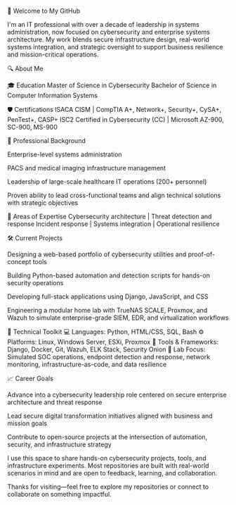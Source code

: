 👋 Welcome to My GitHub

I'm an IT professional with over a decade of leadership in systems administration, now focused on cybersecurity and enterprise systems architecture. My work blends secure infrastructure design, real-world systems integration, and strategic oversight to support business resilience and mission-critical operations.

🔍 About Me

🎓 Education
Master of Science in Cybersecurity
Bachelor of Science in Computer Information Systems

🛡️ Certifications
ISACA CISM | CompTIA A+, Network+, Security+, CySA+, PenTest+, CASP+
ISC2 Certified in Cybersecurity (CC) | Microsoft AZ-900, SC-900, MS-900

💼 Professional Background

Enterprise-level systems administration

PACS and medical imaging infrastructure management

Leadership of large-scale healthcare IT operations (200+ personnel)

Proven ability to lead cross-functional teams and align technical solutions with strategic objectives

🔎 Areas of Expertise
Cybersecurity architecture | Threat detection and response
Incident response | Systems integration | Operational resilience

🛠️ Current Projects

Designing a web-based portfolio of cybersecurity utilities and proof-of-concept tools

Building Python-based automation and detection scripts for hands-on security operations

Developing full-stack applications using Django, JavaScript, and CSS

Engineering a modular home lab with TrueNAS SCALE, Proxmox, and Wazuh to simulate enterprise-grade SIEM, EDR, and virtualization workflows

🧰 Technical Toolkit
💻 Languages: Python, HTML/CSS, SQL, Bash
⚙️ Platforms: Linux, Windows Server, ESXi, Proxmox
🔧 Tools & Frameworks: Django, Docker, Git, Wazuh, ELK Stack, Security Onion
🧪 Lab Focus: Simulated SOC operations, endpoint detection and response, network monitoring, infrastructure-as-code, and data resilience

📈 Career Goals

Advance into a cybersecurity leadership role centered on secure enterprise architecture and threat response

Lead secure digital transformation initiatives aligned with business and mission goals

Contribute to open-source projects at the intersection of automation, security, and infrastructure strategy

I use this space to share hands-on cybersecurity projects, tools, and infrastructure experiments. Most repositories are built with real-world scenarios in mind and are open to feedback, learning, and collaboration.

Thanks for visiting—feel free to explore my repositories or connect to collaborate on something impactful.

<!--- MastaPhlash/MastaPhlash is a ✨ special ✨ repository because its `README.md` (this file) appears on your GitHub profile. You can click the Preview link to take a look at your changes. --->
